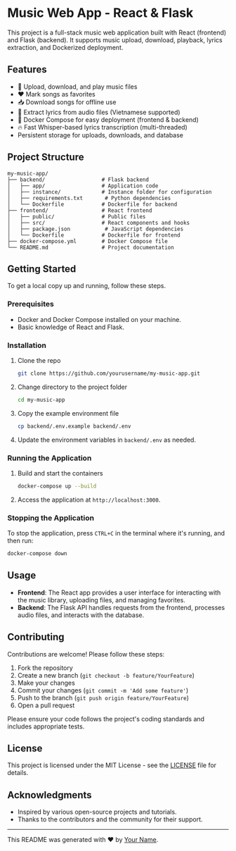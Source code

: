 # Music Web App - React & Flask

This project is a full-stack music web application built with React (frontend) and Flask (backend). It supports music upload, download, playback, lyrics extraction, and Dockerized deployment.

## Features

- 🎵 Upload, download, and play music files
- ❤️ Mark songs as favorites
- 📥 Download songs for offline use
- 📝 Extract lyrics from audio files (Vietnamese supported)
- 🐳 Docker Compose for easy deployment (frontend & backend)
- 🔥 Fast Whisper-based lyrics transcription (multi-threaded)
- Persistent storage for uploads, downloads, and database

## Project Structure

```
my-music-app/
├── backend/                  # Flask backend
│   ├── app/                  # Application code
│   ├── instance/             # Instance folder for configuration
│   ├── requirements.txt       # Python dependencies
│   └── Dockerfile            # Dockerfile for backend
├── frontend/                 # React frontend
│   ├── public/               # Public files
│   ├── src/                  # React components and hooks
│   ├── package.json           # JavaScript dependencies
│   └── Dockerfile            # Dockerfile for frontend
├── docker-compose.yml        # Docker Compose file
└── README.md                 # Project documentation
```

## Getting Started

To get a local copy up and running, follow these steps.

### Prerequisites

- Docker and Docker Compose installed on your machine.
- Basic knowledge of React and Flask.

### Installation

1. Clone the repo
   ```bash
   git clone https://github.com/yourusername/my-music-app.git
   ```
2. Change directory to the project folder
   ```bash
   cd my-music-app
   ```
3. Copy the example environment file
   ```bash
   cp backend/.env.example backend/.env
   ```
4. Update the environment variables in `backend/.env` as needed.

### Running the Application

1. Build and start the containers
   ```bash
   docker-compose up --build
   ```
2. Access the application at `http://localhost:3000`.

### Stopping the Application

To stop the application, press `CTRL+C` in the terminal where it's running, and then run:

```bash
docker-compose down
```

## Usage

- **Frontend**: The React app provides a user interface for interacting with the music library, uploading files, and managing favorites.
- **Backend**: The Flask API handles requests from the frontend, processes audio files, and interacts with the database.

## Contributing

Contributions are welcome! Please follow these steps:

1. Fork the repository
2. Create a new branch (`git checkout -b feature/YourFeature`)
3. Make your changes
4. Commit your changes (`git commit -m 'Add some feature'`)
5. Push to the branch (`git push origin feature/YourFeature`)
6. Open a pull request

Please ensure your code follows the project's coding standards and includes appropriate tests.

## License

This project is licensed under the MIT License - see the [LICENSE](LICENSE) file for details.

## Acknowledgments

- Inspired by various open-source projects and tutorials.
- Thanks to the contributors and the community for their support.

---

This README was generated with ❤️ by [Your Name](https://github.com/yourusername).
